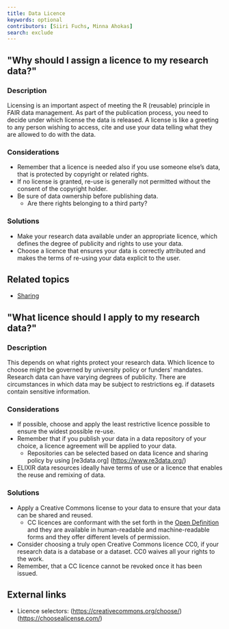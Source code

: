 ```yaml
---
title: Data Licence
keywords: optional
contributors: [Siiri Fuchs, Minna Ahokas]
search: exclude
---
```


## "Why should I assign a licence to my research data?"
 
### Description 
Licensing is an important aspect of meeting the R (reusable) principle in FAIR data management. As part of the publication process, you need to decide under which license the data is released. A license is like a greeting to any person wishing to access, cite and use your data telling what they are allowed to do with the data.

### Considerations
* Remember that a licence is needed also if you use someone else’s data, that is protected by copyright or related rights.
* If no license is granted, re-use is generally not permitted without the consent of the copyright holder.
* Be sure of data ownership before publishing data. 
  * Are there rights belonging to a third party?

### Solutions
* Make your research data available under an appropriate licence, which defines the degree of publicity and rights to use your data.
* Choose a licence that ensures your data is correctly attributed and makes the terms of re-using your data explicit to the user.

## Related topics
* [Sharing](sharing)




## "What licence should I apply to my research data?"
 
### Description

This depends on what rights protect your research data. Which licence to choose might be governed by university policy or funders’ mandates. Research data can have varying degrees of publicity. There are circumstances in which data may be subject to restrictions eg. if datasets contain sensitive information. 

### Considerations

* If possible, choose and apply the least restrictive licence possible to ensure the widest possible re-use.
* Remember that if you publish your data in a data repository of your choice, a licence agreement will be applied to your data.
  * Repositories can be selected based on data licence and sharing policy by using [re3data.org] (https://www.re3data.org/)
* ELIXIR data resources ideally have terms of use or a licence that enables the reuse and remixing of data.

### Solutions
* Apply a Creative Commons license to your data to ensure that your data can be shared and reused. 
  * CC licences are conformant with the set forth in the [Open Definition](https://opendefinition.org/licenses/) and they are available in human-readable and machine-readable forms and they offer different levels of permission. 
* Consider choosing a truly open Creative Commons licence CC0, if your research data is a database or a dataset. CC0 waives all your rights to the work.
* Remember, that a CC licence cannot be revoked once it has been issued.

## External links
* Licence selectors:
(https://creativecommons.org/choose/)
(https://choosealicense.com/)
